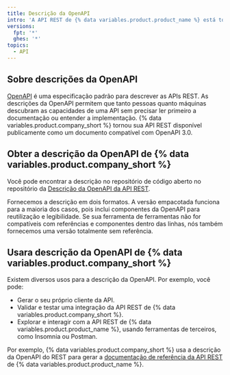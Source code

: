 ```yaml
---
title: Descrição da OpenAPI
intro: 'A API REST de {% data variables.product.product_name %} está totalmente descrita em um documento compatível com a OpenAPI 3.0.'
versions:
  fpt: '*'
  ghes: '*'
topics:
  - API
---
```


## Sobre descrições da OpenAPI

[OpenAPI](https://swagger.io/docs/specification/about/) é uma especificação padrão para descrever as APIs REST. As descrições da OpenAPI permitem que tanto pessoas quanto máquinas descubram as capacidades de uma API sem precisar ler primeiro a documentação ou entender a implementação. {% data variables.product.company_short %} tornou sua API REST disponível publicamente como um documento compatível com OpenAPI 3.0.

## Obter a descrição da OpenAPI de {% data variables.product.company_short %}

Você pode encontrar a descrição no repositório</a> de código aberto no repositório da [Descrição da OpenAPI da API REST](https://github.com/github/rest-api-description).

Fornecemos a descrição em dois formatos. A versão empacotada funciona para a maioria dos casos, pois inclui componentes da OpenAPI para reutilização e legibilidade. Se sua ferramenta de ferramentas não for compatíveis com referências e componentes dentro das linhas, nós também fornecemos uma versão totalmente sem referência.

## Usara descrição da OpenAPI de {% data variables.product.company_short %}

Existem diversos usos para a descrição da OpenAPI. Por exemplo, você pode:

* Gerar o seu próprio cliente da API.
* Validar e testar uma integração da API REST de {% data variables.product.company_short %}.
* Explorar e interagir com a API REST de {% data variables.product.product_name %}, usando ferramentas de terceiros, como Insomnia ou Postman.

Por exemplo, {% data variables.product.company_short %} usa a descrição da OpenAPI do REST para gerar a [documentação de referência da API REST](/rest/reference) de {% data variables.product.product_name %}.
